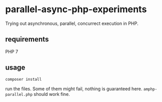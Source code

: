 # parallel-async-php-experiments

Trying out asynchronous, parallel, concurrect execution in PHP.

## requirements

PHP 7

## usage

`composer install`

run the files. Some of them might fail, nothing is guaranteed here. `amphp-parallel.php` should work fine.

